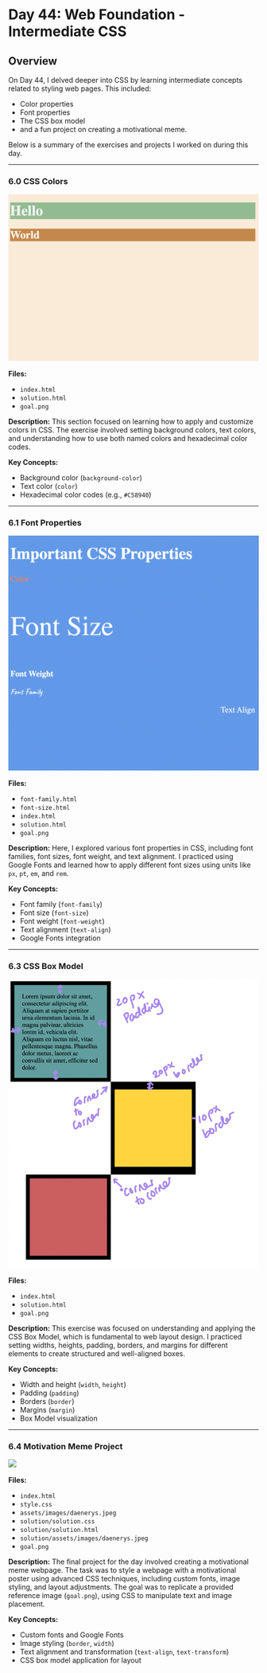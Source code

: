 # Day 44: Web Foundation - Intermediate CSS

## Overview

On Day 44, I delved deeper into CSS by learning intermediate concepts related to styling web pages. This included:
- Color properties
- Font properties 
- The CSS box model
- and a fun project on creating a motivational meme. 

Below is a summary of the exercises and projects I worked on during this day.

---

### 6.0 CSS Colors

![](6.0%20CSS%20Colors/goal.png)

**Files:**
- `index.html`
- `solution.html`
- `goal.png`

**Description:**
This section focused on learning how to apply and customize colors in CSS. The exercise involved setting background colors, text colors, and understanding how to use both named colors and hexadecimal color codes.

**Key Concepts:**
- Background color (`background-color`)
- Text color (`color`)
- Hexadecimal color codes (e.g., `#C58940`)

---

### 6.1 Font Properties

![](6.1%20Font%20Properties/goal.png)

**Files:**
- `font-family.html`
- `font-size.html`
- `index.html`
- `solution.html`
- `goal.png`

**Description:**
Here, I explored various font properties in CSS, including font families, font sizes, font weight, and text alignment. I practiced using Google Fonts and learned how to apply different font sizes using units like `px`, `pt`, `em`, and `rem`.

**Key Concepts:**
- Font family (`font-family`)
- Font size (`font-size`)
- Font weight (`font-weight`)
- Text alignment (`text-align`)
- Google Fonts integration

---

### 6.3 CSS Box Model

![](6.3%20CSS%20Box%20Model/goal.png)

**Files:**
- `index.html`
- `solution.html`
- `goal.png`

**Description:**
This exercise was focused on understanding and applying the CSS Box Model, which is fundamental to web layout design. I practiced setting widths, heights, padding, borders, and margins for different elements to create structured and well-aligned boxes.

**Key Concepts:**
- Width and height (`width`, `height`)
- Padding (`padding`)
- Borders (`border`)
- Margins (`margin`)
- Box Model visualization

---

### 6.4 Motivation Meme Project

![](6.4%20Motivation%20Meme%20Project/goal.png)

**Files:**
- `index.html`
- `style.css`
- `assets/images/daenerys.jpeg`
- `solution/solution.css`
- `solution/solution.html`
- `solution/assets/images/daenerys.jpeg`
- `goal.png`

**Description:**
The final project for the day involved creating a motivational meme webpage. The task was to style a webpage with a motivational poster using advanced CSS techniques, including custom fonts, image styling, and layout adjustments. The goal was to replicate a provided reference image (`goal.png`), using CSS to manipulate text and image placement.

**Key Concepts:**
- Custom fonts and Google Fonts
- Image styling (`border`, `width`)
- Text alignment and transformation (`text-align`, `text-transform`)
- CSS box model application for layout

